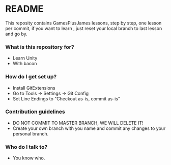 # README #

This reposity contains GamesPlusJames lessons, step by step, one lesson per commit, if you want to learn , just reset your local branch to last lesson and go by.

### What is this repository for? ###

* Learn Unity
* With bacon

### How do I get set up? ###

* Install GitExtensions
* Go to Tools -> Settings -> Git Config
* Set Line Endings to "Checkout as-is, commit as-is"

### Contribution guidelines ###

* DO NOT COMMIT TO MASTER BRANCH, WE WILL DELETE IT!
* Create your own branch with you name and commit any changes to your personal branch.

### Who do I talk to? ###

* You know who.